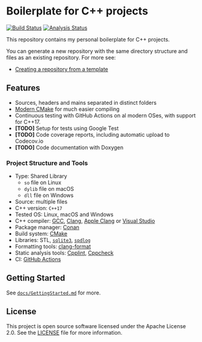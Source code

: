 # Boilerplate for C++ projects

[![Build Status][build badge]][build link]
[![Analysis Status][analysis badge]][analysis link]

This repository contains my personal boilerplate for C++ projects.

You can generate a new repository with the same directory structure
and files as an existing repository. For more see:

- [Creating a repository from a template][gh-template]

## Features

- Sources, headers and mains separated in distinct folders
- [Modern CMake][modern-cmake] for much easier compiling
- Continuous testing with GitHub Actions on al modern OSes, with support for C++17.
- **[TODO]** Setup for tests using Google Test
- **[TODO]** Code coverage reports, including automatic upload to Codecov.io
- **[TODO]** Code documentation with Doxygen

### Project Structure and Tools

- Type: Shared Library
  - `so` file on Linux
  - `dylib` file on macOS
  - `dll` file on Windows
- Source: multiple files
- C++ version: `C++17`
- Tested OS: Linux, macOS and Windows
- C++ compiler: [GCC][gcc], [Clang][clang], [Apple Clang][apple clang] or [Visual Studio][vs]
- Package manager: [Conan][conan]
- Build system: [CMake][cmake]
- Libraries: STL, [`sqlite3`][sqlite], [`spdlog`][spdlog]
- Formatting tools: [clang-format][clang-format]
- Static analysis tools: [Cpplint][cpplint], [Cppcheck][cppcheck]
- CI: [GitHub Actions][actions]

## Getting Started

See [`docs/GettingStarted.md`](./docs/GettingStarted.md) for more.

## License

This project is open source software licensed under the Apache License 2.0.
See the [LICENSE][license] file for more information.

[build link]: https://github.com/sergeyklay/cpp-project-template/actions?query=workflow%3Abuild
[build badge]: https://github.com/sergeyklay/cpp-project-template/workflows/build/badge.svg
[analysis link]: https://github.com/sergeyklay/cpp-project-template/actions?query=workflow%3Aanalysis
[analysis badge]: https://github.com/sergeyklay/cpp-project-template/workflows/analysis/badge.svg
[gh-template]: https://docs.github.com/en/github/creating-cloning-and-archiving-repositories/creating-a-repository-from-a-template
[gcc]: https://gcc.gnu.org/
[clang]: https://clang.llvm.org/
[apple clang]: https://apps.apple.com/us/app/xcode/id497799835
[vs]: https://visualstudio.microsoft.com
[conan]: https://conan.io/
[cmake]: https://cmake.org/
[sqlite]: https://www.sqlite.org/index.html
[spdlog]: https://github.com/gabime/spdlog
[actions]: https://github.com/features/actions
[modern-cmake]: https://gist.github.com/mbinna/c61dbb39bca0e4fb7d1f73b0d66a4fd1
[cpplint]: https://github.com/cpplint/cpplint
[cppcheck]: https://github.com/danmar/cppcheck
[clang-format]: https://clang.llvm.org/docs/ClangFormat.html
[license]: https://github.com/sergeyklay/cpp-project-template/blob/master/LICENSE
